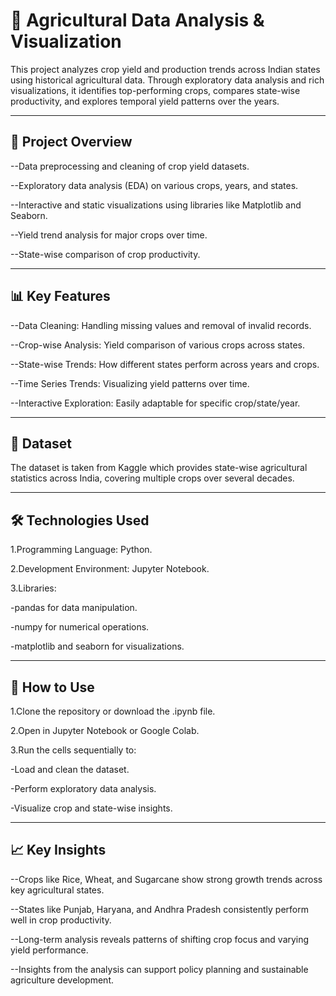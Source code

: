 # 🌾 Agricultural Data Analysis & Visualization

This project analyzes crop yield and production trends across Indian states using historical agricultural data. Through exploratory data analysis and rich visualizations, it identifies top-performing crops, compares state-wise productivity, and explores temporal yield patterns over the years.

---

## 📌 Project Overview

--Data preprocessing and cleaning of crop yield datasets.

--Exploratory data analysis (EDA) on various crops, years, and states.

--Interactive and static visualizations using libraries like Matplotlib and Seaborn.

--Yield trend analysis for major crops over time.

--State-wise comparison of crop productivity.

---

## 📊 Key Features

--Data Cleaning: Handling missing values and removal of invalid records.

--Crop-wise Analysis: Yield comparison of various crops across states.

--State-wise Trends: How different states perform across years and crops.

--Time Series Trends: Visualizing yield patterns over time.

--Interactive Exploration: Easily adaptable for specific crop/state/year.

---

## 📂 Dataset

The dataset is taken from Kaggle which provides state-wise agricultural statistics across India, covering multiple crops over several decades.

---

## 🛠 Technologies Used

1.Programming Language: Python.

2.Development Environment: Jupyter Notebook.

3.Libraries:

  -pandas for data manipulation.

  -numpy for numerical operations.

  -matplotlib and seaborn for visualizations.

---

## 📝 How to Use

1.Clone the repository or download the .ipynb file.

2.Open in Jupyter Notebook or Google Colab.

3.Run the cells sequentially to:

  -Load and clean the dataset.

  -Perform exploratory data analysis.

  -Visualize crop and state-wise insights.

---

## 📈 Key Insights

--Crops like Rice, Wheat, and Sugarcane show strong growth trends across key agricultural states.

--States like Punjab, Haryana, and Andhra Pradesh consistently perform well in crop productivity.

--Long-term analysis reveals patterns of shifting crop focus and varying yield performance.

--Insights from the analysis can support policy planning and sustainable agriculture development.